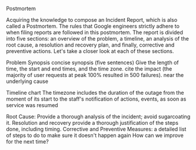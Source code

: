Postmortem

Acquiring the knowledge to compose an Incident Report, which is also called a Postmortem. The rules that Google engineers strictly adhere to when filing reports are followed in this postmortem. The report is divided into five sections: an overview of the problem, a timeline, an analysis of the root cause, a resolution and recovery plan, and finally, corrective and preventive actions. Let's take a closer look at each of these sections.

Problem Synopsis concise synopsis (five sentences)
Give the length of time, the start and end times, and the time zone.
cite the impact (the majority of user requests at peak 100% resulted in 500 failures).
near the underlying cause

Timeline chart The timezone includes the duration of the outage from the moment of its start to the staff's notification of actions, events,
as soon as service was resumed

Root Cause: Provide a thorough analysis of the incident; avoid sugarcoating it.
Resolution and recovery provide a thorough justification of the steps done, including timing.
Corrective and Preventive Measures: a detailed list of steps to do to make sure it doesn't happen again
How can we improve for the next time?
